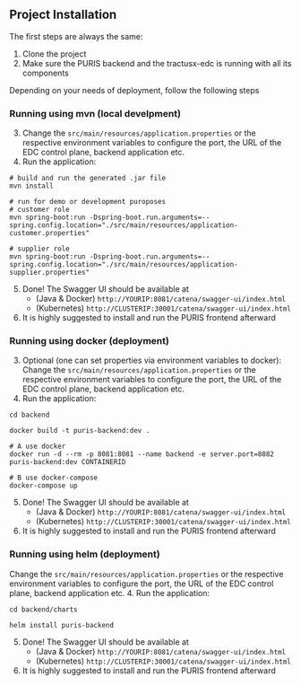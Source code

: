 ## Project Installation

The first steps are always the same:
1. Clone the project
2. Make sure the PURIS backend and the tractusx-edc is running with all its components

Depending on your needs of deployment, follow the following steps

### Running using mvn (local develpment)
3. Change the `src/main/resources/application.properties` or the respective environment
   variables to configure the port, the URL of the EDC control plane, backend application etc.
4. Run the application:
```shell
# build and run the generated .jar file
mvn install 

# run for demo or development puroposes
# customer role
mvn spring-boot:run -Dspring-boot.run.arguments=--spring.config.location="./src/main/resources/application-customer.properties"

# supplier role
mvn spring-boot:run -Dspring-boot.run.arguments=--spring.config.location="./src/main/resources/application-supplier.properties"
```
5. Done! The Swagger UI should be available at 
    - (Java & Docker) `http://YOURIP:8081/catena/swagger-ui/index.html`
    - (Kubernetes) `http://CLUSTERIP:30001/catena/swagger-ui/index.html`
6. It is highly suggested to install and run the PURIS frontend afterward

### Running using docker (deployment)
3. Optional (one can set properties via environment variables to docker): Change the `src/main/resources/application.properties` or the respective environment
   variables to configure the port, the URL of the EDC control plane, backend application etc.
4. Run the application:
```shell
cd backend

docker build -t puris-backend:dev .

# A use docker 
docker run -d --rm -p 8081:8081 --name backend -e server.port=8082 puris-backend:dev CONTAINERID

# B use docker-compose
docker-compose up
```
5. Done! The Swagger UI should be available at
    - (Java & Docker) `http://YOURIP:8081/catena/swagger-ui/index.html`
    - (Kubernetes) `http://CLUSTERIP:30001/catena/swagger-ui/index.html`
6. It is highly suggested to install and run the PURIS frontend afterward

### Running using helm (deployment)
Change the `src/main/resources/application.properties` or the respective environment
variables to configure the port, the URL of the EDC control plane, backend application etc.
4. Run the application:
```shell
cd backend/charts

helm install puris-backend
```
5. Done! The Swagger UI should be available at
    - (Java & Docker) `http://YOURIP:8081/catena/swagger-ui/index.html`
    - (Kubernetes) `http://CLUSTERIP:30001/catena/swagger-ui/index.html`
6. It is highly suggested to install and run the PURIS frontend afterward
